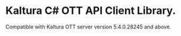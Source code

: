 # Kaltura C# OTT API Client Library.
Compatible with Kaltura OTT server version 5.4.0.28245 and above.

